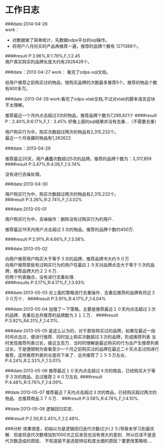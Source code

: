 工作日志
======
###date:2014-04-26     
work：   

* 对数据做了简单统计，先数据odps平台的sql操作。    
* 将用户八月份买的产品再推荐一遍，推荐的品牌个数有  1271388个。

####result
P:3.96%,R:1.78%,F_1:2.45    
用户真实购买的品牌长度大约有2828426个。


###date：2013-04-27
work：
看完了odps-sql文档。

给用户推荐之前购买过的物品，按购买品牌的次数最多推荐5个。推荐的物品个数有800多万。

###date :2013-04-28
work:看完了odps-xlab文档,不过对xlab的脚本语言这块不太理解。 

推荐最近一个月内点击超过3次的物品，推荐品牌个数为7,289,821个 
####result
P：2.40%,R:6.17%,F_1：3.45%
好像上面的sql结果并没有去重...（不需要去重）

用户购买行为中，购买次数超过两次的物品有2,315,232个。   
最近一个月收藏的物品有1,262622

###date：2013-04-29  

推荐最近20天，用户**点击**次数超过5次的品牌。推荐的品牌个数为：3,317,859
####result
P:3.47%,R:4.06,F_1:3.74%    

没有进行去噪处理。

###date:2013-04-30

用户购买行为中，购买次数超过两次的物品有2,315,232个。  
###result
P:3.36%,R:2.74%,F_1:3.02%

###date:2013-05-01

用户购买行为中，去噪操作：删除没有过购买行为的用户．

推荐最近19天内用户点击超过３次的物品，推荐的品牌个数约450万．

####result
P:2.91%,R:4.66%,F_1:3.58%.

###date:2013-05-02

向用户推荐用户购买大于等于３次的品牌，推荐品牌书大约９０万   
向用户推荐那些有过购买行为的用户在最后１９天对品牌点击大于等于５次的品牌，推荐品牌大约２２６万.    
将两个列表融合，没有进行去重处理．       
####results
P:3.17%,R:4.17%,F_1:3.93%

###date:2013-05-03
对上面的策略进行去重操作．去重后推荐的品牌有将近３００万个．
####result
P:3.91%,R:4.17%,F_1:4.04%

###date:2013-05-04
加强了一下策略，主要是推荐最近１０天内点击超过３次的品牌．去重后总共推荐的品牌数为３１１万．
####result
P:3.92%,R4.31%,F_1:4.11%.

###date:2013-05-05
是这么认为的，对于那些购买过的品牌，如果在最近一段时间点击过，便进行推荐．同时加上购买次数超过３次的品牌，形成推荐列表
当时发现推荐列表过长，接近五百万．当时的理解是最近购买的行为会产生推荐列表过长，于是便限制为查看至少一个月之前购买过的品牌在最近二十天点击过则进行推荐，这样推荐列表的长度将下来了．总共推荐了１５５万左右．  
P:4.24%,R:2.33%,F_1:3.01%   

###date:2013-05-06
推荐最近１０天内点击超过４次的商品，已经购买大于等于３次的商品，总过推荐２４０万左右.
####result
P:4.48%,R:3.76%,F_1:4.09%.

##date:2013-05-07
推荐最近７天内点击超过３次的商品，已经购买超过两次的物品．总推荐商品３７０万． 
###result
P:3.58%,R:4.78%,F_1:4.10%.

##date:2013-05-08
逻辑回归实现．

###result
P:2.50,R:2.45%,F_1:2.48%.   

###分析
效果很差，初始以为是逻辑回归迭代次数过少(２５)导致未学习到最优解．但是将迭代次数增加到1000次之后发现也没有很大的差别．所以应该不是迭代次数造成的原因．
不知道是不是选取特征粒度太细的原因？要更改策略啦....
